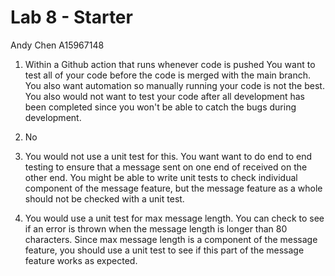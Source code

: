 # Lab 8 - Starter

Andy Chen A15967148

1. Within a Github action that runs whenever code is pushed 
    You want to test all of your code before the code is merged with the main branch. You also want automation so manually running
    your code is not the best. You also would not want to test your code after all development has been completed since you won't
    be able to catch the bugs during development. 

2. No

3. You would not use a unit test for this. You want want to do end to end testing to ensure that a message sent on one end of received
   on the other end. You might be able to write unit tests to check individual component of the message feature, but the message feature
   as a whole should not be checked with a unit test.

4. You would use a unit test for max message length. You can check to see if an error is thrown when the message length is longer than
   80 characters. Since max message length is a component of the message feature, you should use a unit test to see if this part
   of the message feature works as expected.